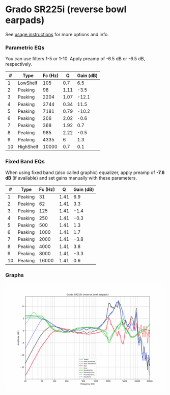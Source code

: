 # Grado SR225i (reverse bowl earpads)
See [usage instructions](https://github.com/jaakkopasanen/AutoEq#usage) for more options and info.

### Parametric EQs
You can use filters 1-5 or 1-10. Apply preamp of -6.5 dB or -6.5 dB, respectively.

|   # | Type      |   Fc (Hz) |    Q |   Gain (dB) |
|-----|-----------|-----------|------|-------------|
|   1 | LowShelf  |       105 | 0.7  |         6.5 |
|   2 | Peaking   |        98 | 1.11 |        -3.5 |
|   3 | Peaking   |      2204 | 1.07 |       -12.1 |
|   4 | Peaking   |      3744 | 0.34 |        11.5 |
|   5 | Peaking   |      7181 | 0.79 |       -10.2 |
|   6 | Peaking   |       206 | 2.02 |        -0.6 |
|   7 | Peaking   |       368 | 1.92 |         0.7 |
|   8 | Peaking   |       985 | 2.22 |        -0.5 |
|   9 | Peaking   |      4335 | 6    |         1.3 |
|  10 | HighShelf |     10000 | 0.7  |         0.1 |

### Fixed Band EQs
When using fixed band (also called graphic) equalizer, apply preamp of **-7.6 dB** (if available) and set gains manually with these parameters.

|   # | Type    |   Fc (Hz) |    Q |   Gain (dB) |
|-----|---------|-----------|------|-------------|
|   1 | Peaking |        31 | 1.41 |         6.9 |
|   2 | Peaking |        62 | 1.41 |         3.3 |
|   3 | Peaking |       125 | 1.41 |        -1.4 |
|   4 | Peaking |       250 | 1.41 |        -0.3 |
|   5 | Peaking |       500 | 1.41 |         1.3 |
|   6 | Peaking |      1000 | 1.41 |         1.7 |
|   7 | Peaking |      2000 | 1.41 |        -3.8 |
|   8 | Peaking |      4000 | 1.41 |         3.8 |
|   9 | Peaking |      8000 | 1.41 |        -3.3 |
|  10 | Peaking |     16000 | 1.41 |         0.6 |

### Graphs
![](./Grado%20SR225i%20(reverse%20bowl%20earpads).png)
